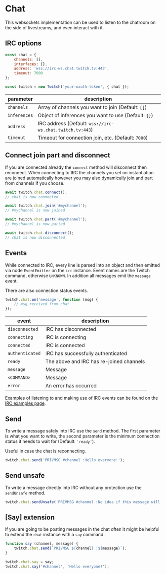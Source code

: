 # Chat

This websockets implementation can be used to listen to the chatroom on the side of livestreams, and even interact with it.

## IRC options

```javascript
const chat = {
    channels: [],
    interfaces: {},
    address: 'wss://irc-ws.chat.twitch.tv:443',
    timeout: 7000
};

const twitch = new Twitch('your-oauth-token', { chat });
```

| parameter | description |
| - | - |
| `channels` | Array of channels you want to join (Default: `[]`) |
| `inferences` | Object of inferences you want to use (Default: `{}`) |
| `address` | IRC address (Default: `wss://irc-ws.chat.twitch.tv:443`) |
| `timeout` | Timeout for connection join, etc. (Default: `7000`) |

## Connect join part and disconnect

If you are connected already the `connect` method will disconnect then reconnect. When connecting to IRC the channels you set on instantiation are joined automatically however you may also dynamically join and part from channels if you choose.

```javascript
await twitch.chat.connect();
// chat is now connected

await twitch.chat.join('#mychannel');
// #mychannel is now joined

await twitch.chat.part('#mychannel');
// #mychannel is now parted

await twitch.chat.disconnect();
// chat is now disconnected
```

## Events

While connected to IRC, every line is parsed into an object and then emitted via node `EventEmitter` on the `irc` instance. Event names are the Twitch command, otherwise `UNKNOWN`. In addition all messages emit the `message` event.

There are also connection status events.

```javascript
twitch.chat.on('message', function (msg) {
    // msg received from chat
});
```

| event | description |
| - | - |
| `disconnected` | IRC has disconnected |
| `connecting` | IRC is connecting |
| `connected` | IRC is connected |
| `authenticated` | IRC has successfully authenticated |
| `ready` | The above and IRC has re-joined channels |
| `message` | Message |
| `<COMMAND>` | Message |
| `error` | An error has occurred |

Examples of listening to and making use of IRC events can be found on the [IRC examples page](docs-md/examples).

## Send

To write a message safely into IRC use the `send` method. The first parameter is what you want to write, the second parameter is the minimum connection status it needs to wait for (Default: `'ready'`).

Useful in case the chat is reconnecting.

```javascript
twitch.chat.send('PRIVMSG #channel :Hello everyone!');
```

## Send unsafe

To write a message directly into IRC without any protection use the `sendUnsafe` method.

```javascript
twitch.chat.sendUnsafe('PRIVMSG #channel :No idea if this message will show up');
```

## [Say] extension

If you are going to be posting messages in the chat often it might be helpful to extend the `chat` instance with a `say` command.

```javascript
function say (channel, message) {
    twitch.chat.send(`PRIVMSG ${channel} :${message}`);
}

twitch.chat.say = say;
twitch.chat.say('#channel', 'Hello everyone!');
```
